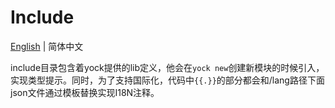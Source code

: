 # Include

[English](../../../lib/include/README.md) | 简体中文

include目录包含着yock提供的lib定义，他会在`yock new`创建新模块的时候引入，实现类型提示。同时，为了支持国际化，代码中`{{.}}`的部分都会和/lang路径下面json文件通过模板替换实现I18N注释。
